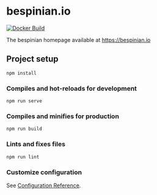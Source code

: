 # bespinian.io

[![Docker Build](https://img.shields.io/docker/build/bespinian/bespinian.io.svg?style=flat-square)](https://hub.docker.com/r/bespinian/bespinian.io)

The bespinian homepage available at <https://bespinian.io>

## Project setup

```
npm install
```

### Compiles and hot-reloads for development

```
npm run serve
```

### Compiles and minifies for production

```
npm run build
```

### Lints and fixes files

```
npm run lint
```

### Customize configuration

See [Configuration Reference](https://cli.vuejs.org/config/).
